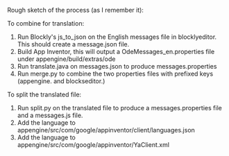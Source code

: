Rough sketch of the process (as I remember it):

To combine for translation:
1. Run Blockly's js_to_json on the English messages file in blocklyeditor. This should create a message.json file.
2. Build App Inventor, this will output a OdeMessages_en.properties file under appengine/build/extras/ode
3. Run translate.java on messages.json to produce messages.properties
4. Run merge.py to combine the two properties files with prefixed keys (appengine. and blockseditor.)

To split the translated file:
1. Run split.py on the translated file to produce a messages.properties file and a messages.js file.
2. Add the language to appengine/src/com/google/appinventor/client/languages.json
3. Add the language to appengine/src/com/google/appinventor/YaClient.xml
